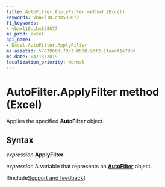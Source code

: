 ```yaml
---
title: AutoFilter.ApplyFilter method (Excel)
keywords: vbaxl10.chm538077
f1_keywords:
- vbaxl10.chm538077
ms.prod: excel
api_name:
- Excel.AutoFilter.ApplyFilter
ms.assetid: 5707966d-79c3-0538-9df2-1feecf1e793d
ms.date: 04/13/2019
localization_priority: Normal
---
```



# AutoFilter.ApplyFilter method (Excel)

Applies the specified **AutoFilter** object.


## Syntax

_expression_.**ApplyFilter**

_expression_ A variable that represents an **[AutoFilter](Excel.AutoFilter.md)** object.




[!include[Support and feedback](~/includes/feedback-boilerplate.md)]
